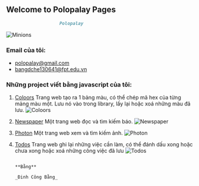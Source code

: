 ## Welcome to Polopalay Pages

```markdown
                    Polopalay
```


![Minions](https://polopalay.github.io/img/img24.jpg)


### Email của tôi:

- polopalay@gmail.com
- bangdche130641@fpt.edu.vn

### Những project viết bằng javascript của tôi:

1. [Coloors](https://polopalay.github.io/coloors)
Trang web tạo ra 1 bảng màu, có thể chép mã hex của từng mảng màu một.
Lưu nó vào trong library, lấy lại hoặc xoá những màu đã lưu.
![Coloors](https://polopalay.github.io/img/coolor.png)

2. [Newspaper](https://polopalay.github.io/newspaper)
Một trang web đọc và tìm kiếm báo.
![Newspaper](https://polopalay.github.io/img/newspaper.png)

3. [Photon](https://polopalay.github.io/photon)
Một trang web xem và tìm kiếm ảnh.
![Photon](https://polopalay.github.io/img/photon.png)

4. [Todos](https://polopalay.github.io/todos)
Trang web ghi lại những việc cần làm, có thể đánh dấu xong hoặc chưa xong
hoặc xoá những công việc đã lưu
![Todos](https://polopalay.github.io/img/todos.png)


                                                                                                **Bằng**
                                                                                            _Đinh Công Bằng_
